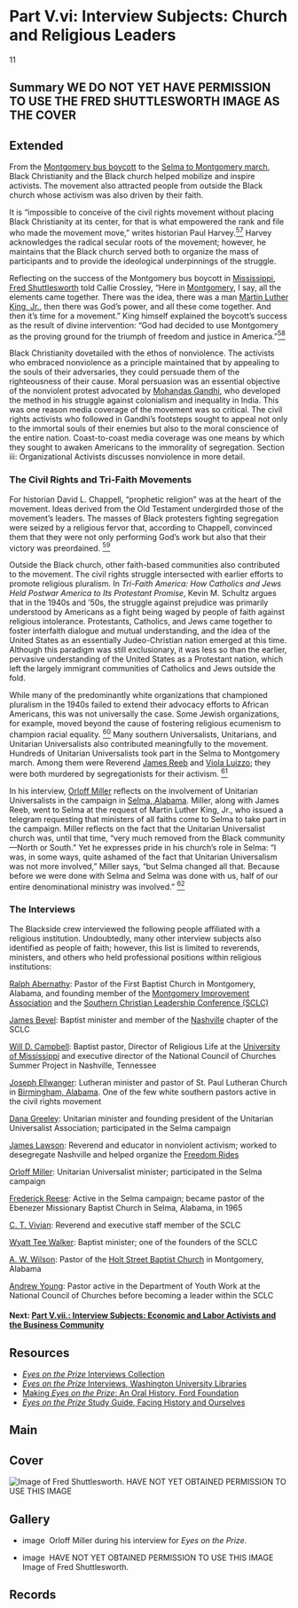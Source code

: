 # Part V.vi: Interview Subjects: Church and Religious Leaders

11

## Summary WE DO NOT YET HAVE PERMISSION TO USE THE FRED SHUTTLESWORTH IMAGE AS THE COVER

## Extended

From the [Montgomery bus boycott](https://kinginstitute.stanford.edu/liberation-curriculum/create-your-own-classroom-activity/montgomery-bus-boycott) to the [Selma to Montgomery march](https://kinginstitute.stanford.edu/encyclopedia/selma-montgomery-march), Black Christianity and the Black church helped mobilize and inspire activists. The movement also attracted people from outside the Black church whose activism was also driven by their faith.

It is “impossible to conceive of the civil rights movement without placing Black Christianity at its center, for that is what empowered the rank and file who made the movement move,” writes historian Paul Harvey.[<sup>57</sup>](/exhibits/eotp/notes#57) Harvey acknowledges the radical secular roots of the movement; however, he maintains that the Black church served both to organize the mass of participants and to provide the ideological underpinnings of the struggle. 

Reflecting on the success of the Montgomery bus boycott in [Mississippi](https://civilrightstrail.com/state/mississippi/), [Fred Shuttlesworth](https://americanarchive.org/catalog/cpb-aacip-151-086348h395?start=588.88&end=623.93) told Callie Crossley, “Here in [Montgomery](https://civilrightstrail.com/destination/montgomery/), I say, all the elements came together. There was the idea, there was a man [Martin Luther King, Jr.]( https://thekingcenter.org/about-tkc/martin-luther-king-jr/), then there was God’s power, and all these come together. And then it’s time for a movement.” King himself explained the boycott’s success as the result of divine intervention: “God had decided to use Montgomery as the proving ground for the triumph of freedom and justice in America.”[<sup>58</sup>](/exhibits/eotp/notes#58) 

Black Christianity dovetailed with the ethos of nonviolence. The activists who embraced nonviolence as a principle maintained that by appealing to the souls of their adversaries, they could persuade them of the righteousness of their cause. Moral persuasion was an essential objective of the nonviolent protest advocated by [Mohandas Gandhi](https://kinginstitute.stanford.edu/encyclopedia/gandhi-mohandas-k), who developed the method in his struggle against colonialism and inequality in India. This was one reason media coverage of the movement was so critical. The civil rights activists who followed in Gandhi’s footsteps sought to appeal not only to the immortal souls of their enemies but also to the moral conscience of the entire nation. Coast-to-coast media coverage was one means by which they sought to awaken Americans to the immorality of segregation. Section iii: Organizational Activists discusses nonviolence in more detail.

### The Civil Rights and Tri-Faith Movements

For historian David L. Chappell, “prophetic religion” was at the heart of the movement. Ideas derived from the Old Testament undergirded those of the movement’s leaders. The masses of Black protesters fighting segregation were seized by a religious fervor that, according to Chappell, convinced them that they were not only performing God’s work but also that their victory was preordained. [<sup>59</sup>](/exhibits/eotp/notes#59)   

Outside the Black church, other faith-based communities also contributed to the movement. The civil rights struggle intersected with earlier efforts to promote religious pluralism. In *Tri-Faith America: How Catholics and Jews Held Postwar America to Its Protestant Promise*, Kevin M. Schultz argues that in the 1940s and ’50s, the struggle against prejudice was primarily understood by Americans as a fight being waged by people of faith against religious intolerance. Protestants, Catholics, and Jews came together to foster interfaith dialogue and mutual understanding, and the idea of the United States as an essentially Judeo-Christian nation emerged at this time. Although this paradigm was still exclusionary, it was less so than the earlier, pervasive understanding of the United States as a Protestant nation, which left the largely immigrant communities of Catholics and Jews outside the fold. 

While many of the predominantly white organizations that championed pluralism in the 1940s failed to extend their advocacy efforts to African Americans, this was not universally the case. Some Jewish organizations, for example, moved beyond the cause of fostering religious ecumenism to champion racial equality. [<sup>60</sup>](/exhibits/eotp/notes#60)  Many southern Universalists, Unitarians, and Unitarian Universalists also contributed meaningfully to the movement. Hundreds of Unitarian Universalists took part in the Selma to Montgomery march. Among them were Reverend [James Reeb](http://crdl.usg.edu/people/r/reeb_james_j_1927_1965/) and [Viola Luizzo](http://crdl.usg.edu/people/l/liuzzo_viola_1925_1965/?Welcome); they were both murdered by segregationists for their activism. [<sup>61</sup>](/exhibits/eotp/notes#61)

In his interview, [Orloff Miller](https://americanarchive.org/catalog/cpb-aacip_151-qz22b8wb7q) reflects on the involvement of Unitarian Universalists in the campaign in [Selma, Alabama](https://civilrightstrail.com/destination/selma/). Miller, along with James Reeb, went to Selma at the request of Martin Luther King, Jr., who issued a telegram requesting that ministers of all faiths come to Selma to take part in the campaign. Miller reflects on the fact that the Unitarian Universalist church was, until that time, “very much removed from the Black community—North or South.” Yet he expresses pride in his church’s role in Selma: “I was, in some ways, quite ashamed of the fact that Unitarian Universalism was not more involved,” Miller says, “but Selma changed all that. Because before we were done with Selma and Selma was done with us, half of our entire denominational ministry was involved.” [<sup>62</sup>](/exhibits/eotp/notes#62)

### The Interviews

The Blackside crew interviewed the following people affiliated with a religious institution. Undoubtedly, many other interview subjects also identified as people of faith; however, this list is limited to reverends, ministers, and others who held professional positions within religious institutions: 

[Ralph Abernathy](https://americanarchive.org/catalog/cpb-aacip_151-cz3222s11s): Pastor of the First Baptist Church in Montgomery, Alabama, and founding member of the [Montgomery Improvement Association](http://www.montgomeryimprovementassociation.org/) and the [Southern Christian Leadership Conference (SCLC)](https://kinginstitute.stanford.edu/encyclopedia/southern-christian-leadership-conference-sclc)

[James Bevel](https://americanarchive.org/catalog/cpb-aacip_151-gt5fb4x427): Baptist minister and member of the [Nashville](https://civilrightstrail.com/destination/nashville/) chapter of the SCLC

[Will D. Campbell](https://americanarchive.org/catalog/cpb-aacip_151-gq6qz2384v): Baptist pastor, Director of Religious Life at the [University of Mississippi](https://civilrightstrail.com/attraction/lyceum-the-circle-historic-district-university-of-mississippi/) and executive director of the National Council of Churches Summer Project in Nashville, Tennessee

[Joseph Ellwanger](https://americanarchive.org/catalog/cpb-aacip_151-s17sn02099): Lutheran minister and pastor of St. Paul Lutheran Church in [Birmingham, Alabama](https://civilrightstrail.com/destination/birmingham/). One of the few white southern pastors active in the civil rights movement

[Dana Greeley](https://americanarchive.org/catalog/cpb-aacip_151-736m03zk6g): Unitarian minister and founding president of the Unitarian Universalist Association; participated in the Selma campaign

[James Lawson](https://americanarchive.org/catalog/cpb-aacip_151-1c1td9ns49): Reverend and educator in nonviolent activism; worked to desegregate Nashville and helped organize the [Freedom Rides](https://www.blackpast.org/african-american-history/freedom-rides-1961/)

[Orloff Miller](https://americanarchive.org/catalog/cpb-aacip_151-qz22b8wb7q): Unitarian Universalist minister; participated in the Selma campaign

[Frederick Reese](https://americanarchive.org/catalog/cpb-aacip_151-8s4jm2454k): Active in the Selma campaign; became pastor of the Ebenezer Missionary Baptist Church in Selma, Alabama, in 1965 

[C. T. Vivian](https://americanarchive.org/catalog/cpb-aacip_151-z892806203): Reverend and executive staff member of the SCLC

[Wyatt Tee Walker](https://americanarchive.org/catalog/cpb-aacip_151-th8bg2j89r): Baptist minister; one of the founders of the SCLC

[A. W. Wilson](https://americanarchive.org/catalog/cpb-aacip_151-222r49gv1k): Pastor of the [Holt Street Baptist Church](https://civilrightstrail.com/attraction/holt-street-baptist-church/) in Montgomery, Alabama 

[Andrew Young](https://americanarchive.org/catalog/cpb-aacip_151-db7vm43n05): Pastor active in the Department of Youth Work at the National Council of Churches before becoming a leader within the SCLC

#### Next: [Part V.vii.: Interview Subjects: Economic and Labor Activists and the Business Community](/exhibits/eotp/5-7-labor-business)

## Resources

- [*Eyes on the Prize* Interviews Collection](https://americanarchive.org/special_collections/eotp-i-interviews)
- [*Eyes on the Prize* Interviews, Washington University Libraries](http://digital.wustl.edu/eyesontheprize/)
- [Making *Eyes on the Prize*: An Oral History, Ford Foundation](https://www.fordfoundation.org/just-matters/ford-forum/making-eyes-on-the-prize-an-oral-history/)
- [*Eyes on the Prize* Study Guide, Facing History and Ourselves](https://www.facinghistory.org/books-borrowing/eyes-prize-americas-civil-rights-movement)

## Main

## Cover
  <img title="Cover Image" alt=" Image of Fred Shuttlesworth.
" src="Put JPG link here"> HAVE NOT YET OBTAINED PERMISSION TO USE THIS IMAGE

## Gallery
- <a class="type">image</a>
    <img alt="" src="https://s3.amazonaws.com/americanarchive.org/exhibits/OrloffMiller.jpg">
    <a class="caption-text">Orloff Miller during his interview for *Eyes on the Prize*.</a>

- <a class="type">image</a>
    <img alt="" src="Put JPG link here"> HAVE NOT YET OBTAINED PERMISSION TO USE THIS IMAGE
    <a class="caption-text">Image of Fred Shuttlesworth.</a>

## Records
